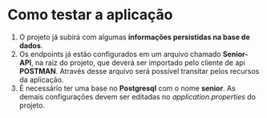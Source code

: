 # Como testar a aplicação

1. O projeto já subirá com algumas **informações persistidas na base de dados**.
2. Os endpoints já estão configurados em um arquivo chamado **Senior-API**, na raiz do projeto, que deverá ser importado pelo cliente de api **POSTMAN**. Através desse arquivo será possível transitar pelos recursos da aplicação.
3. É necessário ter uma base no **Postgresql** com o nome **senior**. As demais configurações devem ser editadas no _application.properties_ do projeto.